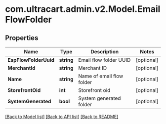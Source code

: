 
# com.ultracart.admin.v2.Model.EmailFlowFolder

## Properties

Name | Type | Description | Notes
------------ | ------------- | ------------- | -------------
**EspFlowFolderUuid** | **string** | Email flow folder UUID | [optional] 
**MerchantId** | **string** | Merchant ID | [optional] 
**Name** | **string** | Name of email flow folder | [optional] 
**StorefrontOid** | **int** | Storefront oid | [optional] 
**SystemGenerated** | **bool** | System generated folder | [optional] 

[[Back to Model list]](../README.md#documentation-for-models)
[[Back to API list]](../README.md#documentation-for-api-endpoints)
[[Back to README]](../README.md)

